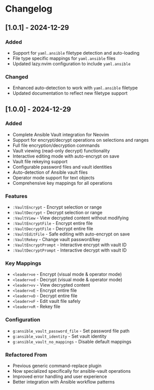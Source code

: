 # Changelog

## [1.0.1] - 2024-12-29

### Added
- Support for `yaml.ansible` filetype detection and auto-loading
- File type specific mappings for `yaml.ansible` files
- Updated lazy.nvim configuration to include `yaml.ansible`

### Changed
- Enhanced auto-detection to work with `yaml.ansible` filetype
- Updated documentation to reflect new filetype support

## [1.0.0] - 2024-12-29

### Added
- Complete Ansible Vault integration for Neovim
- Support for encrypt/decrypt operations on selections and ranges
- Full file encryption/decryption commands
- Vault viewing (read-only decrypt) functionality
- Interactive editing mode with auto-encrypt on save
- Vault file rekeying support
- Configurable password files and vault identities
- Auto-detection of Ansible vault files
- Operator mode support for text objects
- Comprehensive key mappings for all operations

### Features
- `:VaultEncrypt` - Encrypt selection or range
- `:VaultDecrypt` - Decrypt selection or range
- `:VaultView` - View decrypted content without modifying
- `:VaultEncryptFile` - Encrypt entire file
- `:VaultDecryptFile` - Decrypt entire file
- `:VaultEditFile` - Safe editing with auto-encrypt on save
- `:VaultRekey` - Change vault password/key
- `:VaultEncryptPrompt` - Interactive encrypt with vault ID
- `:VaultDecryptPrompt` - Interactive decrypt with vault ID

### Key Mappings
- `<leader>ve` - Encrypt (visual mode & operator mode)
- `<leader>vd` - Decrypt (visual mode & operator mode)
- `<leader>vv` - View decrypted content
- `<leader>vE` - Encrypt entire file
- `<leader>vD` - Decrypt entire file
- `<leader>vF` - Edit vault file safely
- `<leader>vR` - Rekey file

### Configuration
- `g:ansible_vault_password_file` - Set password file path
- `g:ansible_vault_identity` - Set vault identity
- `g:ansible_vault_no_mappings` - Disable default mappings

### Refactored From
- Previous generic command-replace plugin
- Now specialized specifically for ansible-vault operations
- Improved error handling and user experience
- Better integration with Ansible workflow patterns